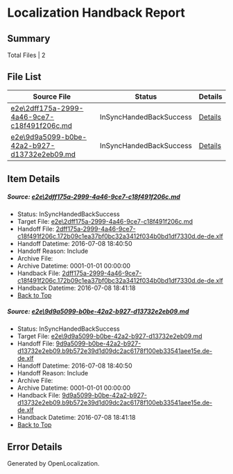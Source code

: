 # <a name='report-top'></a> Localization Handback Report

## Summary
 Total Files | 2

## File List
 Source File | Status | Details 
 ----------- | ------ | ------- 
 [e2e\2dff175a-2999-4a46-9ce7-c18f491f206c.md](https://github.com/OpenLocalizationTestOrg/oltest/blob/95ef921c331004889955037224d87650f478c0fb/e2e/2dff175a-2999-4a46-9ce7-c18f491f206c.md) | InSyncHandedBackSuccess | [Details](#1a2620941eab439535ae24118985c2649ba583b11)
 [e2e\9d9a5099-b0be-42a2-b927-d13732e2eb09.md](https://github.com/OpenLocalizationTestOrg/oltest/blob/95ef921c331004889955037224d87650f478c0fb/e2e/9d9a5099-b0be-42a2-b927-d13732e2eb09.md) | InSyncHandedBackSuccess | [Details](#ff8fb292b953ef1735fb5af40b7ef8b5a5e096642)

## Item Details
##### <a name='1a2620941eab439535ae24118985c2649ba583b11'></a> Source: [e2e\2dff175a-2999-4a46-9ce7-c18f491f206c.md](https://github.com/OpenLocalizationTestOrg/oltest/blob/95ef921c331004889955037224d87650f478c0fb/e2e/2dff175a-2999-4a46-9ce7-c18f491f206c.md)
* Status: InSyncHandedBackSuccess
* Target File: [e2e\2dff175a-2999-4a46-9ce7-c18f491f206c.md](https://github.com/OpenLocalizationTestOrg/oltest-dede-fly/blob/187f1596b4089aeefe80061796750e60028fba3c/e2e/2dff175a-2999-4a46-9ce7-c18f491f206c.md)
* Handoff File: [2dff175a-2999-4a46-9ce7-c18f491f206c.172b09c1ea37bf0bc32a3412f034b0bd1df7330d.de-de.xlf](https://github.com/OpenLocalizationTestOrg/olhandoff-e2e/blob/b39efb5df2175428ec3a926e7dc5ee11bae40dcc/ol-handoff/OpenLocalizationTestOrg/oltest-dede-fly/ci/ht/2dff175a-2999-4a46-9ce7-c18f491f206c.172b09c1ea37bf0bc32a3412f034b0bd1df7330d.de-de.xlf)
* Handoff Datetime: 2016-07-08 18:40:50
* Handoff Reason: Include
* Archive File: 
* Archive Datetime: 0001-01-01 00:00:00
* Handback File: [2dff175a-2999-4a46-9ce7-c18f491f206c.172b09c1ea37bf0bc32a3412f034b0bd1df7330d.de-de.xlf](https://github.com/OpenLocalizationTestOrg/olhandback-e2e/blob/e70036aad1fab0bbe9166405a0d9fca985a5ed5e/ol-handback/OpenLocalizationTestOrg/oltest-dede-fly/ci/ht/2dff175a-2999-4a46-9ce7-c18f491f206c.172b09c1ea37bf0bc32a3412f034b0bd1df7330d.de-de.xlf)
* Handback Datetime: 2016-07-08 18:41:18
* [Back to Top](#report-top)

##### <a name='ff8fb292b953ef1735fb5af40b7ef8b5a5e096642'></a> Source: [e2e\9d9a5099-b0be-42a2-b927-d13732e2eb09.md](https://github.com/OpenLocalizationTestOrg/oltest/blob/95ef921c331004889955037224d87650f478c0fb/e2e/9d9a5099-b0be-42a2-b927-d13732e2eb09.md)
* Status: InSyncHandedBackSuccess
* Target File: [e2e\9d9a5099-b0be-42a2-b927-d13732e2eb09.md](https://github.com/OpenLocalizationTestOrg/oltest-dede-fly/blob/187f1596b4089aeefe80061796750e60028fba3c/e2e/9d9a5099-b0be-42a2-b927-d13732e2eb09.md)
* Handoff File: [9d9a5099-b0be-42a2-b927-d13732e2eb09.b9b572e39d1d09dc2ac6178f100eb33541aee15e.de-de.xlf](https://github.com/OpenLocalizationTestOrg/olhandoff-e2e/blob/b39efb5df2175428ec3a926e7dc5ee11bae40dcc/ol-handoff/OpenLocalizationTestOrg/oltest-dede-fly/ci/ht/9d9a5099-b0be-42a2-b927-d13732e2eb09.b9b572e39d1d09dc2ac6178f100eb33541aee15e.de-de.xlf)
* Handoff Datetime: 2016-07-08 18:40:50
* Handoff Reason: Include
* Archive File: 
* Archive Datetime: 0001-01-01 00:00:00
* Handback File: [9d9a5099-b0be-42a2-b927-d13732e2eb09.b9b572e39d1d09dc2ac6178f100eb33541aee15e.de-de.xlf](https://github.com/OpenLocalizationTestOrg/olhandback-e2e/blob/e70036aad1fab0bbe9166405a0d9fca985a5ed5e/ol-handback/OpenLocalizationTestOrg/oltest-dede-fly/ci/ht/9d9a5099-b0be-42a2-b927-d13732e2eb09.b9b572e39d1d09dc2ac6178f100eb33541aee15e.de-de.xlf)
* Handback Datetime: 2016-07-08 18:41:18
* [Back to Top](#report-top)


## Error Details

Generated by OpenLocalization.
